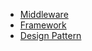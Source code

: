 * [Middleware](note/back_end/middleware/README.md)
* [Framework](note/back_end/framework/README.md)
* [Design Pattern](note/back_end/design_pattern/README.md)
